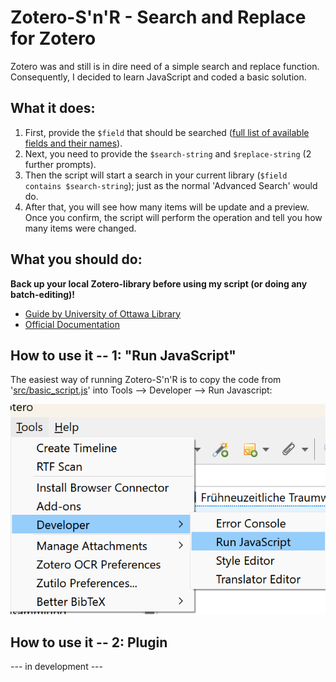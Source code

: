 # Zotero-S'n'R - Search and Replace for Zotero
Zotero was and still is in dire need of a simple search and replace function. Consequently, I decided to learn JavaScript and coded a basic solution.  
## What it does:
1. First, provide the `$field` that should be searched ([full list of available fields and their names](https://api.zotero.org/itemFields?pprint=1)).
2. Next, you need to provide the `$search-string` and `$replace-string` (2 further prompts).
3. Then the script will start a search in your current library (`$field contains $search-string`); just as the normal 'Advanced Search' would do.
5. After that, you will see how many items will be update and a preview. Once you confirm, the script will perform the operation and tell you how many items were changed.

## What you should do:
**Back up your local Zotero-library before using my script (or doing any batch-editing)!**
- [Guide by University of Ottawa Library](https://uottawa.libguides.com/how_to_use_zotero/back_up_and_restore)
- [Official Documentation](https://www.zotero.org/support/zotero_data)


## How to use it -- 1: "Run JavaScript"
The easiest way of running Zotero-S'n'R is to copy the code from '[src/basic_script.js](https://github.com/Schoeneh/zotero-s-n-r/releases/latest/download/basic_script.js)' into Tools --> Developer --> Run Javascript:

![Screenshot showing the menu and submenus: Tools, Developer, Run JavaScript](doc/screenshot_developer.png)

## How to use it -- 2: Plugin
--- in development ---

